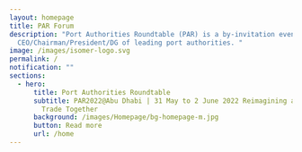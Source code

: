 ```yaml
---
layout: homepage
title: PAR Forum
description: "Port Authorities Roundtable (PAR) is a by-invitation event for
  CEO/Chairman/President/DG of leading port authorities. "
image: /images/isomer-logo.svg
permalink: /
notification: ""
sections:
  - hero:
      title: Port Authorities Roundtable
      subtitle: PAR2022@Abu Dhabi | 31 May to 2 June 2022 Reimagining a New Era of
        Trade Together
      background: /images/Homepage/bg-homepage-m.jpg
      button: Read more
      url: /home
---
```

